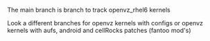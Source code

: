 The main branch is branch to track openvz_rhel6 kernels

Look a different branches for openvz kernels with configs
or openvz kernels with aufs, android and cellRocks patches
(fantoo mod's)
